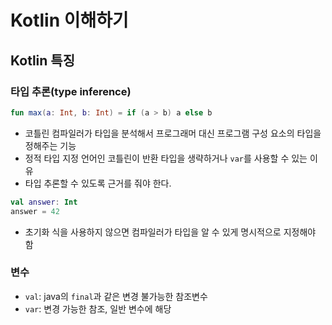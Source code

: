 # Kotlin 이해하기

## Kotlin 특징

### 타입 추론(type inference)

```kotlin
fun max(a: Int, b: Int) = if (a > b) a else b
```

- 코틀린 컴파일러가 타입을 분석해서 프로그래머 대신 프로그램 구성 요소의 타입을 정해주는 기능
- 정적 타입 지정 언어인 코틀린이 반환 타입을 생략하거나 `var`를 사용할 수 있는 이유
- 타입 추론할 수 있도록 근거를 줘야 한다.

```kt
val answer: Int
answer = 42
```
- 초기화 식을 사용하지 않으면 컴파일러가 타입을 알 수 있게 명시적으로 지정해야 함


### 변수
- `val`: java의 `final`과 같은 변경 불가능한 참조변수
- `var`: 변경 가능한 참조, 일반 변수에 해당